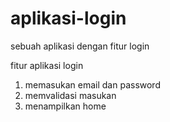 # aplikasi-login
sebuah aplikasi dengan fitur login

fitur aplikasi login
1. memasukan email dan password
2. memvalidasi masukan
3. menampilkan home
